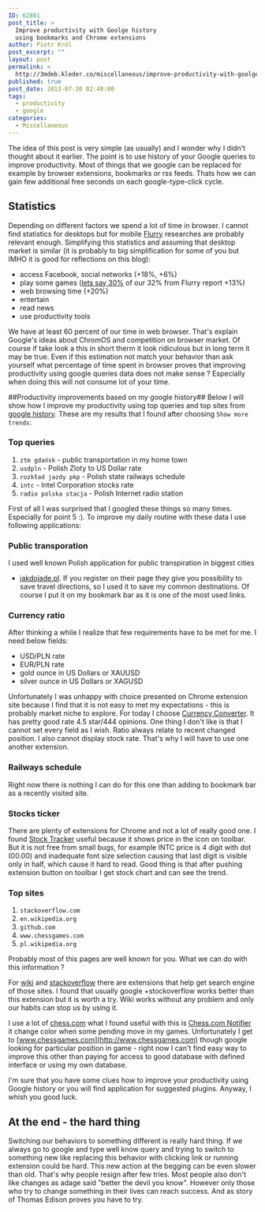 ```yaml
---
ID: 62861
post_title: >
  Improve productivity with Goolge history
  using bookmarks and Chrome extensions
author: Piotr Król
post_excerpt: ""
layout: post
permalink: >
  http://3mdeb.kleder.co/miscellaneous/improve-productivity-with-goolge-history-using-bookmarks-and-chrome-extensions/
published: true
post_date: 2013-07-30 02:40:00
tags:
  - productivity
  - google
categories:
  - Miscellaneous
---
```

The idea of this post is very simple (as usually)  and I wonder why I didn't thought
about it earlier. The point is to use history of your Google queries to improve
productivity. Most of things that we google can be replaced for example by browser
extensions, bookmarks or rss feeds. Thats how we can gain few additional free seconds on 
each google-type-click cycle.

## Statistics

Depending on different factors we spend a lot of time in browser. I cannot find 
statistics for desktops but for mobile [Flurry](http://blog.flurry.com/bid/95723/Flurry-Five-Year-Report-It-s-an-App-World-The-Just-Web-Lives-in-It) 
researches are probably relevant enough. Simplifying this statistics and assuming that desktop market 
is similar (it is probably to big simplification for some of you but IMHO it is 
good for reflections on this blog):

- access Facebook, social networks (+18%, +6%)
- play some games ([lets say 30%](http://allthingsd.com/20130325/a-look-ahead-at-gdc-its-mobile-vs-consoles-in-fight-for-game-developers-attention/) of our 32% from Flurry report +13%)
- web browsing time (+20%)
- entertain
- read news
- use productivity tools

We have at least 60 percent of our time in web browser. That's explain Google's 
ideas about ChromOS and competition on browser market. Of course if take look a 
this in short therm it look ridiculous but in long term it may be true. Even if this estimation 
not match your behavior than ask yourself what percentage of time spent in 
browser proves that improving productivity using google queries data does not 
make sense ? Especially when doing this will not consume lot of your time.

##Productivity improvements based on my google history##
Below I will show how I improve my productivity using top queries and top sites
from [google history](https://history.google.com/history/). These are my results
that I found after choosing `Show more trends`:

### Top queries
1. `ztm gdańsk`          - public transportation in my home town
2. `usdpln`              - Polish Zloty to US Dollar rate
3. `rozkład jazdy pkp`   - Polish state railways schedule
4. `intc`                - Intel Corporation stocks rate
5. `radio polska stacja` - Polish Internet radio station

First of all I was surprised that I googled these things so many times. Especially 
for point 5 :). To improve my daily routine with these data I use following 
applications:

### Public transporation
I used well known Polish application for public transpiration in biggest cities 
- [jakdojade.pl](http://jakdojade.pl/). If you register on their page they give 
you possibility to save travel directions, so I used it to save my common 
destinations. Of course I put it on my bookmark bar as it is one of the most 
used links.

### Currency ratio
After thinking a while I realize that few requirements have to be met for me.
I need below fields:

- USD/PLN rate
- EUR/PLN rate
- gold ounce in US Dollars or XAUUSD
- silver ounce in US Dollars or XAGUSD

Unfortunately I was unhappy with choice presented on Chrome extension site 
because I find that it is not easy to met my expectations - this is probably 
market niche to explore. For today I choose [Currency Converter](https://chrome.google.com/webstore/detail/currency-converter/lncdobdbibdgoiohgnflmjajfphcnakg).
It has pretty good rate 4.5 star/444 opinions. One thing I don't like is that I 
cannot set every field as I wish. Ratio always relate to recent changed position.
I also cannot display stock rate. That's why I will have to use one another 
extension.

### Railways schedule
Right now there is nothing I can do for this one than adding to bookmark bar as 
a recently visited site.

### Stocks ticker
There are plenty of extensions for Chrome and not a lot of really good one. I 
found [Stock Tracker](https://chrome.google.com/webstore/detail/stock-tracker/gphdmnilpmjaioploikmbpgkjfbagidf) 
useful because it shows price in the icon on toolbar. But it is not free from 
small bugs, for example INTC price is 4 digit with dot (00.00) and inadequate 
font size selection causing that last digit is visible only in half, which cause 
it hard to read. Good thing is that after pushing extension button on toolbar I 
get stock chart and can see the trend.

### Top sites
1. `stackoverflow.com`
2. `en.wikipedia.org`
3. `github.com`
4. `www.chessgames.com`
5. `pl.wikipedia.org`

Probably most of this pages are well known for you. What we can do with this 
information ?

For 
[wiki](https://chrome.google.com/webstore/detail/lookup-companion-for-wiki/dhgpkiiipkgmckicafkhcihkcldbdeej) and [stackoverflow](https://chrome.google.com/webstore/detail/search-stackoverflow/gmdolelhfhbldobljhbhdgljbajhfilj) there are extensions that help get search engine of
those sites. I found that usually google +stockoverflow works better than this 
extension but it is worth a try. Wiki works without any problem and only our 
habits can stop us by using it.

I use a lot of [chess.com](http://www.chess.com) what I found useful with this 
is [Chess.com Notifier](https://chrome.google.com/webstore/detail/chesscom-notifier/khihkgdcfbjdnfgalkjnimbmofnhhpho) 
it change color when some pending move in my games. Unfortunately I get to 
[www.chessgames.com](http://www.chessgames.com) though google looking for 
particular position in game - right now I can't find easy way to improve this 
other than paying for access to good database with defined interface or using my 
own database.

I'm sure that you have some clues how to improve your productivity using Google 
history or you will find application for suggested plugins. Anyway, I whish you 
good luck.

## At the end - the hard thing
Switching our behaviors to something different is really hard thing. If we 
always go to google and type well know query and trying to switch to something 
new like replacing this behavior with clicking link or running extension could 
be hard. This new action at the begging can be even slower than old. That's why
people resign after few tries. Most people also don't like changes as adage said 
"better the devil you know". However only those who try to change something in 
their lives can reach success. And as story of Thomas Edison proves you have to 
try.